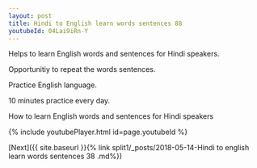 ```yaml
---
layout: post
title: Hindi to English learn words sentences 88 
youtubeId: 04Lai9iRn-Y
---
```

 
 
Helps to learn English words and sentences for Hindi speakers.

Opportunitiy to repeat the words sentences. 

Practice English language. 
 
10 minutes practice every day. 
 
How to learn English words and sentences for Hindi speakers 
 
{% include youtubePlayer.html id=page.youtubeId %}
 
 
[Next]({{ site.baseurl }}{% link  split1/_posts/2018-05-14-Hindi to english learn words sentences 38 .md%})
 
